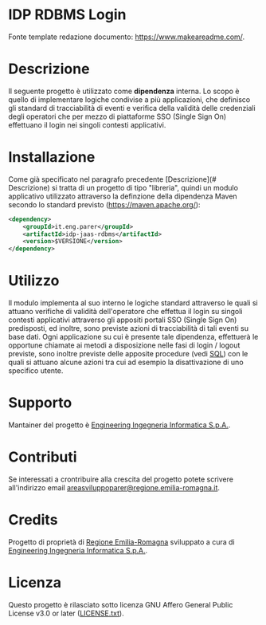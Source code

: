 # IDP RDBMS Login

Fonte template redazione documento:  https://www.makeareadme.com/.


# Descrizione

Il seguente progetto è utilizzato come **dipendenza** interna.
Lo scopo è quello di implementare logiche condivise a più applicazioni, che definisco gli standard di tracciabilità di eventi e verifica della validità delle credenziali degli operatori che per mezzo di piattaforme SSO (Single Sign On) effettuano il login nei singoli contesti applicativi.

# Installazione

Come già specificato nel paragrafo precedente [Descrizione](# Descrizione) si tratta di un progetto di tipo "libreria", quindi un modulo applicativo utilizzato attraverso la definzione della dipendenza Maven secondo lo standard previsto (https://maven.apache.org/): 

```xml
<dependency>
    <groupId>it.eng.parer</groupId>
    <artifactId>idp-jaas-rdbms</artifactId>
    <version>$VERSIONE</version>
</dependency>
```

# Utilizzo

Il modulo implementa al suo interno le logiche standard attraverso le quali si attuano verifiche di validità dell'operatore che effettua il login su singoli contesti applicativi attraverso gli appositi portali SSO (Single Sign On) predisposti, ed inoltre, sono previste azioni di tracciabilità di tali eventi su base dati. Ogni applicazione su cui è presente tale dipendenza, effettuerà le opportune chiamate ai metodi a disposizione nelle fasi di login / logout previste, sono inoltre previste delle apposite procedure (vedi [SQL](SQL)) con le quali si attuano alcune azioni tra cui ad esempio la disattivazione di uno specifico utente.

# Supporto

Mantainer del progetto è [Engineering Ingegneria Informatica S.p.A.](https://www.eng.it/).

# Contributi

Se interessati a crontribuire alla crescita del progetto potete scrivere all'indirizzo email <a href="mailto:areasviluppoparer@regione.emilia-romagna.it">areasviluppoparer@regione.emilia-romagna.it</a>.

# Credits

Progetto di proprietà di [Regione Emilia-Romagna](https://www.regione.emilia-romagna.it/) sviluppato a cura di [Engineering Ingegneria Informatica S.p.A.](https://www.eng.it/).

# Licenza

Questo progetto è rilasciato sotto licenza GNU Affero General Public License v3.0 or later ([LICENSE.txt](LICENSE.txt)).
